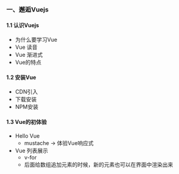### 一、邂逅Vuejs
#### 1.1 认识Vuejs
- 为什么要学习Vue
- Vue 读音
- Vue 渐进式
- Vue的特点

#### 1.2 安装Vue
- CDN引入
- 下载安装
- NPM安装
  
#### 1.3 Vue的初体验
- Hello Vue
    + mustache  -> 体验Vue响应式
- Vue 列表展示
   + v-for
   + 后面给数组追加元素的时候，新的元素也可以在界面中渲染出来
